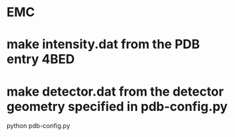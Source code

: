 # EMC

# make intensity.dat from the PDB entry 4BED
# make detector.dat from the detector geometry specified in pdb-config.py
python pdb-config.py
